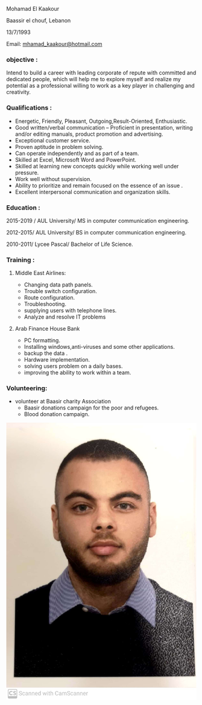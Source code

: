 Mohamad El Kaakour

Baassir el chouf, Lebanon

13/7/1993

Email: mhamad_kaakour@hotmail.com 



### **objective** :
Intend to build a career with leading corporate of repute with committed and dedicated people, which will help me to explore myself and realize my potential as a professional willing to work as a key player in challenging and creativity.

### **Qualifications** :

* Energetic, Friendly, Pleasant, Outgoing,Result-Oriented, Enthusiastic.
* Good written/verbal communication – Proficient in presentation, writing and/or editing manuals, product promotion and advertising.
* Exceptional customer service.
* Proven aptitude in problem solving.
* Can operate independently and as part of a team.
* Skilled at Excel, Microsoft Word and PowerPoint.
* Skilled at learning new concepts quickly while working well under pressure.
* Work well without supervision.
* Ability to prioritize and remain focused on the essence of an issue .
* Excellent interpersonal communication and organization skills.

### **Education** : 
2015-2019 / AUL University/ MS in computer communication engineering.

2012-2015/ AUL University/ BS in computer communication engineering.

2010-2011/ Lycee Pascal/ Bachelor of Life Science. 

### **Training** :
1. Middle East Airlines: 
    - Changing data path panels.
    - Trouble switch configuration.
    - Route configuration.
    - Troubleshooting.
    - supplying users with telephone lines.
    - Analyze and resolve IT problems

2. Arab Finance House Bank 
    - PC formatting.
    - Installing windows,anti-viruses and some other applications.
    - backup the data .
    - Hardware implementation.
    - solving users problem on a daily bases. 
    - improving the ability to work within a team.

### **Volunteering**:
+ volunteer at Baasir charity Association
    - Baasir donations campaign for the poor and refugees.
    - Blood donation campaign. 

![my image](https://github.com/mohamadkaakour93/Git-Trial/blob/mohamad-elkaakour/my%20image.jpg)